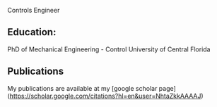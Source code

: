 Controls Engineer
## Education: 
PhD of Mechanical Engineering - Control University of Central Florida

## Publications
My publications are available at my [google scholar page] (https://scholar.google.com/citations?hl=en&user=NhtaZkkAAAAJ)
